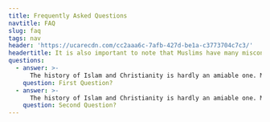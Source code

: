 ```yaml
---
title: Frequently Asked Questions
navtitle: FAQ
slug: faq
tags: nav
header: 'https://ucarecdn.com/cc2aaa6c-7afb-427d-be1a-c3773704c7c3/'
headertitle: It is also important to note that Muslims have many misconceptions about Christianity
questions:
  - answer: >-
      The history of Islam and Christianity is hardly an amiable one. Many people from both religions view the other with suspicion (at best) or fear and hatred (at worst). This suspicion existed from day one, and centuries of violence have only served to heighten it. Tragically, the border between Christianity and Islam has all too often been a bloody one.
    question: First Question?
  - answer: >-
      The history of Islam and Christianity is hardly an amiable one. Many people from both religions view the other with suspicion (at best) or fear and hatred (at worst). This suspicion existed from day one, and centuries of violence have only served to heighten it. Tragically, the border between Christianity and Islam has all too often been a bloody one.
    question: Second Question?
---
```


